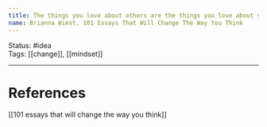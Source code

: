 ```yaml
---
title: The things you love about others are the things you love about yourself. The things you hate about others are the things you cannot see in yourself.
name: Brianna Wiest, 101 Essays That Will Change The Way You Think
---
```


Status: #idea  
Tags:  [[change]], [[mindset]]

---
# References
[[101 essays that will change the way you think]]